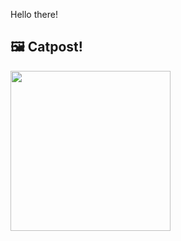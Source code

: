 Hello there!



## 🖼️ Catpost!

<sub>
    <img src="https://cdn2.thecatapi.com/images/b9p7FttUE.jpg" height="256">
</sub>

